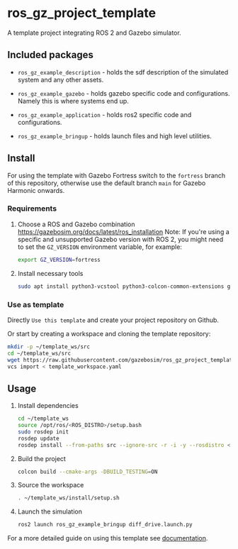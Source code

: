 # ros_gz_project_template

A template project integrating ROS 2 and Gazebo simulator.

## Included packages

- `ros_gz_example_description` - holds the sdf description of the simulated system and any other assets.

- `ros_gz_example_gazebo` - holds gazebo specific code and configurations. Namely this is where systems end up.

- `ros_gz_example_application` - holds ros2 specific code and configurations.

- `ros_gz_example_bringup` - holds launch files and high level utilities.

## Install

For using the template with Gazebo Fortress switch to the `fortress` branch of this repository, otherwise use the default branch `main` for Gazebo Harmonic onwards.

### Requirements

1. Choose a ROS and Gazebo combination https://gazebosim.org/docs/latest/ros_installation
   Note: If you're using a specific and unsupported Gazebo version with ROS 2, you might need to set the `GZ_VERSION` environment variable, for example:

   ```bash
   export GZ_VERSION=fortress
   ```

1. Install necessary tools

   ```bash
   sudo apt install python3-vcstool python3-colcon-common-extensions git wget
   ```

### Use as template

Directly `Use this template` and create your project repository on Github.

Or start by creating a workspace and cloning the template repository:

```bash
mkdir -p ~/template_ws/src
cd ~/template_ws/src
wget https://raw.githubusercontent.com/gazebosim/ros_gz_project_template/main/template_workspace.yaml
vcs import < template_workspace.yaml
```

## Usage

1. Install dependencies

   ```bash
   cd ~/template_ws
   source /opt/ros/<ROS_DISTRO>/setup.bash
   sudo rosdep init
   rosdep update
   rosdep install --from-paths src --ignore-src -r -i -y --rosdistro <ROS_DISTRO>
   ```

1. Build the project

   ```bash
   colcon build --cmake-args -DBUILD_TESTING=ON
   ```

1. Source the workspace

   ```bash
   . ~/template_ws/install/setup.sh
   ```

1. Launch the simulation

   ```bash
   ros2 launch ros_gz_example_bringup diff_drive.launch.py
   ```

For a more detailed guide on using this template see [documentation](https://gazebosim.org/docs/latest/ros_gz_project_template_guide).

